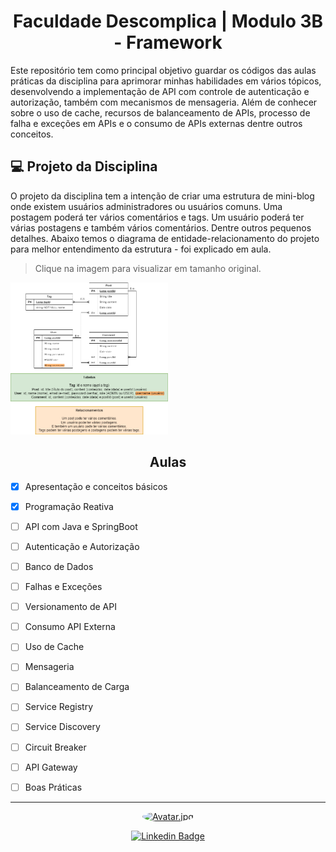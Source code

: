 <h1 align="center"> Faculdade Descomplica | Modulo 3B - Framework</h1>
<p>Este repositório tem como principal objetivo guardar os códigos das aulas práticas da disciplina para aprimorar minhas habilidades em vários tópicos, desenvolvendo a implementação de API com controle de autenticação e autorização, também com mecanismos de mensageria. Além de conhecer sobre o uso de cache, recursos de balanceamento de APIs, processo de falha e exceções em APIs e o consumo de APIs externas dentre outros conceitos.</p>

## 💻 Projeto da Disciplina
O projeto da disciplina tem a intenção de criar uma estrutura de mini-blog onde existem usuários administradores ou usuários comuns. Uma postagem poderá ter vários comentários e tags. Um usuário poderá ter várias postagens e também vários comentários. Dentre outros pequenos detalhes. Abaixo temos o diagrama de entidade-relacionamento do projeto para melhor entendimento da estrutura - foi explicado em aula.
> Clique na imagem para visualizar em tamanho original.
<img src="https://github.com/cguiama/DescomplicaFramework/blob/main/Material/relacaoEntidade.png" width=50% height=50%>

<h2 align="center"> Aulas</h2>

- [X] Apresentação e conceitos básicos
- [X] Programação Reativa
- [ ] API com Java e SpringBoot
- [ ] Autenticação e Autorização
- [ ] Banco de Dados
- [ ] Falhas e Exceções
- [ ] Versionamento de API
- [ ] Consumo API Externa
- [ ] Uso de Cache
- [ ] Mensageria
- [ ] Balanceamento de Carga
- [ ] Service Registry
- [ ] Service Discovery
- [ ] Circuit Breaker
- [ ] API Gateway
- [ ] Boas Práticas


<hr>
<div align="center">
<a href="https://cguiama.github.io">
 <img style="border-radius: 50%;" src="https://avatars.githubusercontent.com/u/45200933?v=4" width="100px;" alt="Avatar.jpg"/>
 </a>
 <br>

[![Linkedin Badge](https://img.shields.io/badge/-Guilherme-blue?style=flat-square&logo=Linkedin&logoColor=white&link=https://www.linkedin.com/in/cguiama/)](https://www.linkedin.com/in/cguiama/)
</div>